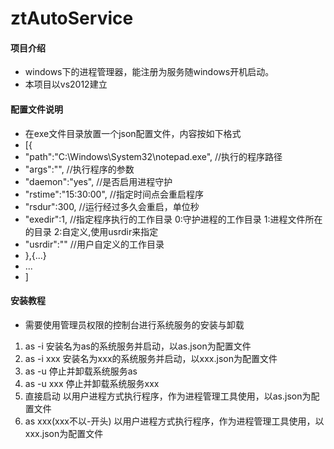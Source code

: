 # ztAutoService

#### 项目介绍

* windows下的进程管理器，能注册为服务随windows开机启动。
* 本项目以vs2012建立

#### 配置文件说明

* 在exe文件目录放置一个json配置文件，内容按如下格式
* [{
*	"path":"C:\\Windows\\System32\\notepad.exe",  //执行的程序路径
*	"args":"",  //执行程序的参数
*	"daemon":"yes",  //是否启用进程守护
*   "rstime":"15:30:00", //指定时间点会重启程序
*	"rsdur":300,   //运行经过多久会重启，单位秒
*	"exedir":1,  //指定程序执行的工作目录  0:守护进程的工作目录 1:进程文件所在的目录 2:自定义,使用usrdir来指定
*   "usrdir":""  //用户自定义的工作目录
* },{...}
* ...
* ]


#### 安装教程

* 需要使用管理员权限的控制台进行系统服务的安装与卸载
1. as -i 安装名为as的系统服务并启动，以as.json为配置文件
2. as -i xxx 安装名为xxx的系统服务并启动，以xxx.json为配置文件
3. as -u 停止并卸载系统服务as
4. as -u xxx 停止并卸载系统服务xxx
5. 直接启动 以用户进程方式执行程序，作为进程管理工具使用，以as.json为配置文件
6. as xxx(xxx不以-开头) 以用户进程方式执行程序，作为进程管理工具使用，以xxx.json为配置文件
